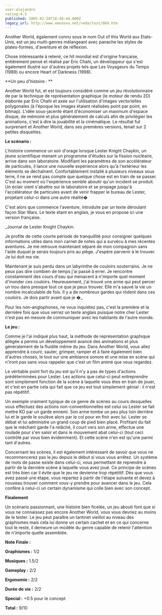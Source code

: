 ```yaml
---
user:alejandro
rating:4.5
published: 2005-02-26T16:48:44.000Z
legacy_url: http://www.emunova.net/veda/test/869.htm
---
```

Another World, également connu sous le nom Out of this World aux Etats-Unis, est un jeu multi-genres mélangeant avec panache les styles de plates-formes, d'aventure et de réflexion.  

  

Chose intéressante à retenir, ce hit mondial est d'origine française, entièrement pensé et réalisé par Eric Chahi, un développeur qui s'est également illustré sur d'autres projets tels que Les Voyageurs du Temps (1989) ou encore Heart of Darkness (1998).  

  

**Un peu d'histoire : **  

  

Another World fut, et est toujours considéré comme un jeu révolutionnaire de par la technique de représentation graphique (le moteur de rendu 2D) élaborée par Eric Chahi et axée sur l'utilisation d'images vectorielles polygonales (à l'époque les images étaient réalisées point par point, en bitmap). L'idée sous-jacente étant d'économiser un maximum d'espace disque, de mémoire et plus généralement de calculs afin de privilégier les animations, c'est à dire la jouabilité et la cinématique. Le résultat fut surprenant et Another World, dans ses premières versions, tenait sur 2 petites disquettes.   

  

**Le scénario :**  

  

L'histoire commence un soir d'orage lorsque Lester Knight Chaykin, un jeune scientifique menant un programme d'études sur la fission nucléaire, arrive dans son laboratoire. Modifiant les paramètres de son accélérateur de particules, il lance une nouvelle expérience alors qu'à l'extérieur les éléments se déchaînent. Confortablement installé à plusieurs niveaux sous terre, il ne se rend pas compte que quelque chose est en train de se passer. C'est au moment où l'expérience semble aboutir qu'un incident se produit. Un éclair vient s'abattre sur le laboratoire et se propage jusqu'à l'accélérateur de particules avant de venir frapper le bureau de Lester, projetant celui-ci dans une autre réalité�  

  

C'est alors que commence l'aventure, introduite par un texte déroulant façon Star Wars. Le texte étant en anglais, je vous en propose ici une version française.  

  

_Journal de Lester Knight Chaykin.  

  

Je profite de cette courte période de tranquillité pour consigner quelques informations utiles dans mon carnet de notes qui a survécu à mes récentes aventures. Je me retrouve maintenant séparé de mon compagnon sans l'aide duquel je serais toujours pris au piège. J'espère parvenir à le trouver. Je lui doit ma vie.  

  

Maintenant je suis perdu dans un labyrinthe de couloirs souterrains. Je ne peux pas dire combien de temps j'ai passé à errer. Je rencontre constamment des cours d'eau qui menacent à n'importe quel moment d'inonder ces couloirs. Heureusement, j'ai trouvé une arme qui peut percer un trou dans presque tout ce que je peux trouver. Elle m'a sauvé la vie un nombre incalculable de fois. Il y a de nombreux gardes qui rôdent dans ces couloirs. Je dois partir avant que je �_  

  

Pour les non-anglophones, ne vous inquiétez pas, c'est la première et la dernière fois que vous verrez un texte anglais puisque notre cher Lester n'est pas en mesure de communiquer avec les habitants de l'autre monde.  

  

**Le jeu :**  

  

Comme je l'ai indiqué plus haut, la méthode de représentation graphique allégée a permis un développement avancé des animations et plus généralement de la fluidité même du jeu. Dans Another World, vous allez apprendre à courir, sauter, grimper, ramper et à faire également bien d'autres choses, le tout sur une ambiance sonore et une mise en scène qui n'iront pas sans vous rappeler que c'est un film animé que vous regardez.  

  

Le véritable point fort du jeu est qu'il n'y a pas de types d'actions prédéterminées pour Lester. Les actions que celui-ci peut entreprendre sont simplement fonction de la scène à laquelle vous êtes en train de jouer, et c'est en partie cela qui fait que ce jeu est tout simplement génial : il n'est pas répétitif.  

  

Un exemple vraiment typique de ce genre de scènes au cours desquelles vous effectuez des actions non-conventionnelles est celui où Lester se fait mettre KO par un garde ennemi. Son arme tombe un peu plus loin derrière lui et le garde le soulève alors par le col pour en finir avec lui. Lester se débat et lui administre un grand coup de pied bien placé. Profitant du fait que le méchant garde l'a relâché, il court vers son arme, effectue une roulade pour s'en saisir et dans le mouvement abat celui-ci (tout ceci contrôlé par vous bien évidemment). Et cette scène n'en est qu'une parmi tant d'autres.  

  

Concernant les scènes, il est également intéressant de savoir que vous ne recommencerez pas le jeu depuis le début si vous vous arrêtez. Un système de mots de passe existe dans celui-ci, vous permettant de reprendre à partir de la dernière scène à laquelle vous avez joué. Ce principe de scènes est très bien car il évite que le jeu ne devienne trop répétitif. Dès que vous avez passé une étape, vous repartez à partir de l'étape suivante et devez à nouveau trouver comment vous-y prendre pour avancer dans le jeu. Cela confère à celui-ci un certain dynamisme qui colle bien avec son concept.  

  

**Finalement**  

  

Un scénario passionnant, une histoire bien ficelée, un jeu abouti font que si vous ne connaissez pas encore Another World, vous vous devriez au moins de le tester. Le jeu peut paraître un tantinet vieillot au niveau des graphismes mais cela lui donne un certain cachet et en ce qui concerne tout le reste, il demeure un modèle du genre capable de retenir l'attention de n'importe quelle assemblée.  

  

**Note Finale :**  

  

**Graphismes :** 1/2  

**Musiques :** 1.5/2  

**Gameplay :** 2/2  

**Ergonomie :** 2/2  

**Durée de vie :** 2/2  

**Special :** +0.5 pour le concept  

  

**Total :** 9/10